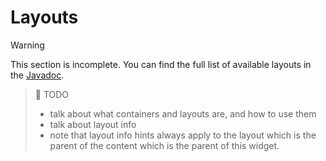 # Layouts

> [!WARNING]
> This section is incomplete. You can find the full list of available layouts in the [Javadoc](https://jenkins.terasology.io/teraorg/job/Libraries/job/TeraNUI/job/master/javadoc/org/terasology/nui/layouts/package-summary.html).


> 🚧 TODO
> - talk about what containers and layouts are, and how to use them
> - talk about layout info
> - note that layout info hints always apply to the layout which is the parent of the content which is the parent of this widget.
